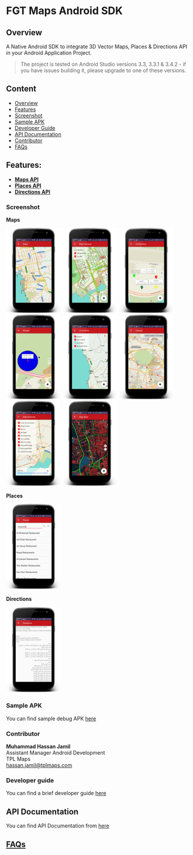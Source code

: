 # FGT Maps Android SDK

## Overview
A Native Android SDK to integrate 3D Vector Maps, Places & Directions API in your Android Application Project.

> The project is tested on Android Studio versions 3.3, 3.3.1 & 3.4.2 - if you have issues building it, please upgrade to one of these versions.

## Content
- [Overview](https://github.com/farsi-geotech/fgt-maps-android-sdk-samples#overview)</br>
- [Features](https://github.com/farsi-geotech/fgt-maps-android-sdk-samples#features)</br>
- [Screenshot](https://github.com/farsi-geotech/fgt-maps-android-sdk-samples#screenshot)</br>
- [Sample APK](https://github.com/farsi-geotech/fgt-maps-android-sdk-samples#sample-apk)</br>
- [Developer Guide](https://github.com/farsi-geotech/fgt-maps-android-sdk-samples#developer-guide)</br>
- [API Documentation](https://github.com/farsi-geotech/fgt-maps-android-sdk-samples#api-documentation)</br>
- [Contributor](https://github.com/farsi-geotech/fgt-maps-android-sdk-samples#contributor)</br>
- [FAQs](https://github.com/farsi-geotech/fgt-maps-android-sdk-samples#faqs) 

## Features:
- [**Maps API**](/docs/Maps.md)
- [**Places API**](/docs/Places.md)
- [**Directions API**](/docs/Directions.md)

### Screenshot
**Maps** </br>
<p float="left">
 <img src="images/screenshots/Maps.png" width="150" />
 <img src="images/screenshots/Map-Features.png" width="150" /> 
 <img src="images/screenshots/Map-Marker-Info-Windows.png" width="150" />
 <img src="images/screenshots/Map-Shapes.png" width="150" />
 <img src="images/screenshots/Map-UI-Controls.png" width="150" />
 <img src="images/screenshots/Map-Camera.png" width="150" />
 <img src="images/screenshots/Map-Gestures.png" width="150" />
 <img src="images/screenshots/Map-Style.png" width="150" />
</p>

**Places** </br>
<p float="left">
 <img src="images/screenshots/Places.png" width="150" />
</p>

**Directions** </br>
<p float="left">
 <img src="images/screenshots/Directions.png" width="150" />
</p>

### Sample APK
You can find sample debug APK [here](samples/build/outputs/apk/debug/samples-debug.apk)

### Contributor
**Muhammad Hassan Jamil**</br>
Assistant Manager Android Development</br>
TPL Maps</br>
hassan.jamil@tplmaps.com

### Developer guide
You can find a brief developer guide [here](Link)

## API Documentation
You can find API Documentation from [here](Link)
 
## [FAQs](/docs/FAQs.md)
